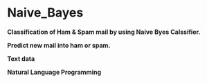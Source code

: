 # Naive_Bayes

**Classification of Ham & Spam mail by using Naive Byes Calssifier.**

**Predict new mail into ham or spam.**

**Text data**

**Natural Language Programming**
